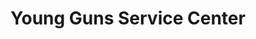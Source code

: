 ---
title: "Young Guns Service Center"
url: /auburn/young-guns-service-center/
shop: Autowerkstatt
---